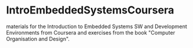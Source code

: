 # IntroEmbeddedSystemsCoursera
materials for the Introduction to Embedded Systems SW and Development Environments from Coursera and exercises from the book "Computer Organisation and Design".
